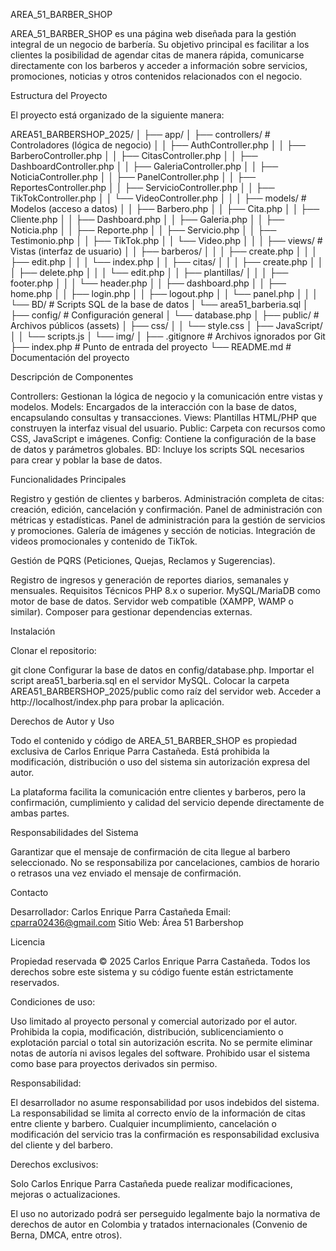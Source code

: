 AREA_51_BARBER_SHOP

AREA_51_BARBER_SHOP es una página web diseñada para la gestión integral de un negocio de barbería. Su objetivo principal es facilitar a los clientes la posibilidad de agendar citas de manera rápida, comunicarse directamente con los barberos y acceder a información sobre servicios, promociones, noticias y otros contenidos relacionados con el negocio.

Estructura del Proyecto

El proyecto está organizado de la siguiente manera:

AREA51_BARBERSHOP_2025/
│
├── app/
│   ├── controllers/      # Controladores (lógica de negocio)
│   │   ├── AuthController.php
│   │   ├── BarberoController.php
│   │   ├── CitasController.php
│   │   ├── DashboardController.php
│   │   ├── GaleriaController.php
│   │   ├── NoticiaController.php
│   │   ├── PanelController.php
│   │   ├── ReportesController.php
│   │   ├── ServicioController.php
│   │   ├── TikTokController.php
│   │   └── VideoController.php
│   │
│   ├── models/           # Modelos (acceso a datos)
│   │   ├── Barbero.php
│   │   ├── Cita.php
│   │   ├── Cliente.php
│   │   ├── Dashboard.php
│   │   ├── Galeria.php
│   │   ├── Noticia.php
│   │   ├── Reporte.php
│   │   ├── Servicio.php
│   │   ├── Testimonio.php
│   │   ├── TikTok.php
│   │   └── Video.php
│   │
│   ├── views/            # Vistas (interfaz de usuario)
│   │   ├── barberos/
│   │   │   ├── create.php
│   │   │   ├── edit.php
│   │   │   └── index.php
│   │   ├── citas/
│   │   │   ├── create.php
│   │   │   ├── delete.php
│   │   │   └── edit.php
│   │   ├── plantillas/
│   │   │   ├── footer.php
│   │   │   └── header.php
│   │   ├── dashboard.php
│   │   ├── home.php
│   │   ├── login.php
│   │   ├── logout.php
│   │   └── panel.php
│   │
│   └── BD/               # Scripts SQL de la base de datos
│       └── area51_barberia.sql
│
├── config/               # Configuración general
│   └── database.php
│
├── public/               # Archivos públicos (assets)
│   ├── css/
│   │   └── style.css
│   ├── JavaScript/
│   │   └── scripts.js
│   └── img/
│
├── .gitignore            # Archivos ignorados por Git
├── index.php             # Punto de entrada del proyecto
└── README.md             # Documentación del proyecto

Descripción de Componentes

Controllers: Gestionan la lógica de negocio y la comunicación entre vistas y modelos.
Models: Encargados de la interacción con la base de datos, encapsulando consultas y transacciones.
Views: Plantillas HTML/PHP que construyen la interfaz visual del usuario.
Public: Carpeta con recursos como CSS, JavaScript e imágenes.
Config: Contiene la configuración de la base de datos y parámetros globales.
BD: Incluye los scripts SQL necesarios para crear y poblar la base de datos.

Funcionalidades Principales

Registro y gestión de clientes y barberos.
Administración completa de citas: creación, edición, cancelación y confirmación.
Panel de administración con métricas y estadísticas.
Panel de administración para la gestión de servicios y promociones.
Galería de imágenes y sección de noticias.
Integración de videos promocionales y contenido de TikTok.

Gestión de PQRS (Peticiones, Quejas, Reclamos y Sugerencias).

Registro de ingresos y generación de reportes diarios, semanales y mensuales.
Requisitos Técnicos
PHP 8.x o superior.
MySQL/MariaDB como motor de base de datos.
Servidor web compatible (XAMPP, WAMP o similar).
Composer para gestionar dependencias externas.

Instalación

Clonar el repositorio:

git clone <url-del-repositorio>
Configurar la base de datos en config/database.php.
Importar el script area51_barberia.sql en el servidor MySQL.
Colocar la carpeta AREA51_BARBERSHOP_2025/public como raíz del servidor web.
Acceder a http://localhost/index.php para probar la aplicación.

Derechos de Autor y Uso

Todo el contenido y código de AREA_51_BARBER_SHOP es propiedad exclusiva de Carlos Enrique Parra Castañeda. Está prohibida la modificación, distribución o uso del sistema sin autorización expresa del autor.

La plataforma facilita la comunicación entre clientes y barberos, pero la confirmación, cumplimiento y calidad del servicio depende directamente de ambas partes.

Responsabilidades del Sistema

Garantizar que el mensaje de confirmación de cita llegue al barbero seleccionado.
No se responsabiliza por cancelaciones, cambios de horario o retrasos una vez enviado el mensaje de confirmación.

Contacto

Desarrollador: Carlos Enrique Parra Castañeda
Email: cparra02436@gmail.com
Sitio Web: Área 51 Barbershop

Licencia

Propiedad reservada © 2025 Carlos Enrique Parra Castañeda.
Todos los derechos sobre este sistema y su código fuente están estrictamente reservados.

Condiciones de uso:

Uso limitado al proyecto personal y comercial autorizado por el autor.
Prohibida la copia, modificación, distribución, sublicenciamiento o explotación parcial o total sin autorización escrita.
No se permite eliminar notas de autoría ni avisos legales del software.
Prohibido usar el sistema como base para proyectos derivados sin permiso.

Responsabilidad:

El desarrollador no asume responsabilidad por usos indebidos del sistema.
La responsabilidad se limita al correcto envío de la información de citas entre cliente y barbero.
Cualquier incumplimiento, cancelación o modificación del servicio tras la confirmación es responsabilidad exclusiva del cliente y del barbero.

Derechos exclusivos:

Solo Carlos Enrique Parra Castañeda puede realizar modificaciones, mejoras o actualizaciones.

El uso no autorizado podrá ser perseguido legalmente bajo la normativa de derechos de autor en Colombia y tratados internacionales (Convenio de Berna, DMCA, entre otros).
